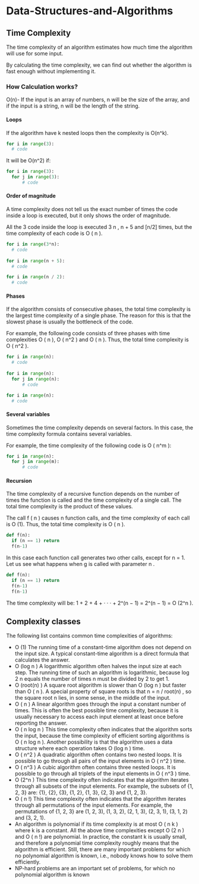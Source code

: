 # Data-Structures-and-Algorithms


## Time Complexity

The time complexity of an algorithm estimates how much time the algorithm will use for some input. 

By calculating the time complexity, we can find out whether the algorithm is fast enough without implementing it.

### How Calculation works?

O(n)- If the input is an array of numbers, n will be the size of the array, and if the input is a string, n will be the length of the string.

#### Loops

If the algorithm have k nested loops then the complexity is O(n^k).

```python
for i in range(3):
  # code

```

It will be O(n^2) if:

```python
for i in range(3):
  for j in range(3):
      # code

```

#### Order of magnitude

A time complexity does not tell us the exact number of times the code inside a loop is executed, but it only shows the order of magnitude.

All the 3 code inside the loop is executed 3 n , n + 5 and [n/2] times, but the time complexity of each code is O ( n ).


```python
for i in range(3*n):
  # code
 
for i in range(n + 5):
  # code

for i in range(n / 2):
  # code

```

#### Phases
If the algorithm consists of consecutive phases, the total time complexity is the largest time complexity of a single phase. The reason for this is that the slowest phase is usually the bottleneck of the code.

For example, the following code consists of three phases with time complexities O ( n ), O ( n^2 ) and O ( n ). Thus, the total time complexity is O ( n^2 ).


```python
for i in range(n):
  # code
 
for i in range(n):
  for j in range(n):
      # code

for i in range(n):
  # code

```

#### Several variables

Sometimes the time complexity depends on several factors. In this case, the time complexity formula contains several variables. 

For example, the time complexity of the following code is O ( n^m ):

```python
for i in range(n):
  for j in range(m):
      # code
```

#### Recursion
The time complexity of a recursive function depends on the number of times the function is called and the time complexity of a single call. The total time
complexity is the product of these values.

The call f ( n ) causes n function calls, and the time complexity of each call is O (1). Thus, the total time complexity is O ( n ).
```python
def f(n):
  if (n == 1) return
  f(n-1)
```

In this case each function call generates two other calls, except for n = 1. Let us see what happens when g is called with parameter n .

```python
def f(n):
  if (n == 1) return
  f(n-1)
  f(n-1)

```
The time complexity will be:
1 + 2 + 4 + · · · + 2^(n − 1) = 2^(n − 1) = O (2^n ).


## Complexity classes
The following list contains common time complexities of algorithms:

- O (1) The running time of a constant-time algorithm does not depend on the input size. A typical constant-time algorithm is a direct formula that calculates the answer.
- O (log n ) A logarithmic algorithm often halves the input size at each step. The running time of such an algorithm is logarithmic, because log 2 n equals the number of times n must be divided by 2 to get 1.
- O (root(n) ) A square root algorithm is slower than O (log n ) but faster than O ( n ). A special property of square roots is that n = n / root(n) , so the square root n lies, in some sense, in the middle of the input.
- O ( n ) A linear algorithm goes through the input a constant number of times. This is often the best possible time complexity, because it is usually necessary to access each input element at least once before reporting the answer.
- O ( n log n ) This time complexity often indicates that the algorithm sorts the input, because the time complexity of efficient sorting algorithms is O ( n log n ). Another possibility is that the algorithm uses a data structure where each operation takes O (log n ) time.
- O ( n^2 ) A quadratic algorithm often contains two nested loops. It is possible to go through all pairs of the input elements in O ( n^2 ) time.
- O ( n^3 ) A cubic algorithm often contains three nested loops. It is possible to go through all triplets of the input elements in O ( n^3 ) time.
- O (2^n ) This time complexity often indicates that the algorithm iterates through all subsets of the input elements. For example, the subsets of {1, 2, 3} are: {1}, {2}, {3}, {1, 2}, {1, 3}, {2, 3} and {1, 2, 3}.
- O ( n !) This time complexity often indicates that the algorithm iterates through all permutations of the input elements. For example, the permutations of {1, 2, 3} are (1, 2, 3), (1, 3, 2), (2, 1, 3), (2, 3, 1), (3, 1, 2) and (3, 2, 1).
- An algorithm is polynomial if its time complexity is at most O ( n k ) where k is a constant. All the above time complexities except O (2 n ) and O ( n !) are polynomial. In practice, the constant k is usually small, and therefore a polynomial time complexity roughly means that the algorithm is efficient. Still, there are many important problems for which no polynomial algorithm is known, i.e., nobody knows how to solve them efficiently. 
- NP-hard problems are an important set of problems, for which no polynomial algorithm is known
